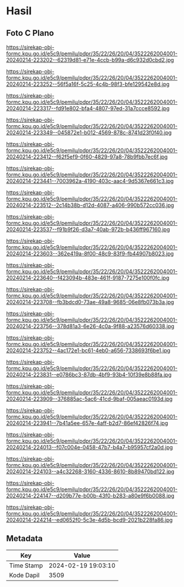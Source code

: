 # Hasil

## Foto C Plano

https://sirekap-obj-formc.kpu.go.id/e5c9/pemilu/pdpr/35/22/26/20/04/3522262004001-20240214-223202--62319d81-e71e-4ccb-b99a-d6c932d0cbd2.jpg

https://sirekap-obj-formc.kpu.go.id/e5c9/pemilu/pdpr/35/22/26/20/04/3522262004001-20240214-223252--56f5a16f-5c25-4c4b-98f3-bfe129542e8d.jpg

https://sirekap-obj-formc.kpu.go.id/e5c9/pemilu/pdpr/35/22/26/20/04/3522262004001-20240214-223317--fd91e802-bfa4-4807-97ed-31a7ccce8592.jpg

https://sirekap-obj-formc.kpu.go.id/e5c9/pemilu/pdpr/35/22/26/20/04/3522262004001-20240214-223349--045872e1-b012-4569-878c-8741d23f0f40.jpg

https://sirekap-obj-formc.kpu.go.id/e5c9/pemilu/pdpr/35/22/26/20/04/3522262004001-20240214-223412--f62f5ef9-0f60-4829-97a8-78b9fbb7ec6f.jpg

https://sirekap-obj-formc.kpu.go.id/e5c9/pemilu/pdpr/35/22/26/20/04/3522262004001-20240214-223441--7003962a-4190-403c-aac4-9d5367e661c3.jpg

https://sirekap-obj-formc.kpu.go.id/e5c9/pemilu/pdpr/35/22/26/20/04/3522262004001-20240214-223512--2c14b38b-d12d-4087-a406-990b572cc036.jpg

https://sirekap-obj-formc.kpu.go.id/e5c9/pemilu/pdpr/35/22/26/20/04/3522262004001-20240214-223537--f91b9f26-d3a7-40ab-972b-b436ff967160.jpg

https://sirekap-obj-formc.kpu.go.id/e5c9/pemilu/pdpr/35/22/26/20/04/3522262004001-20240214-223603--362e419a-8f00-48c9-83f9-fb44907b8023.jpg

https://sirekap-obj-formc.kpu.go.id/e5c9/pemilu/pdpr/35/22/26/20/04/3522262004001-20240214-223640--f423094b-483e-461f-9187-7275e100f0fc.jpg

https://sirekap-obj-formc.kpu.go.id/e5c9/pemilu/pdpr/35/22/26/20/04/3522262004001-20240214-223708--fb3bdcd0-73ae-49a8-9685-06e8fb073b3a.jpg

https://sirekap-obj-formc.kpu.go.id/e5c9/pemilu/pdpr/35/22/26/20/04/3522262004001-20240214-223756--378d81a3-6e26-4c0a-9f88-a23576d60338.jpg

https://sirekap-obj-formc.kpu.go.id/e5c9/pemilu/pdpr/35/22/26/20/04/3522262004001-20240214-223752--4ac172e1-bc61-4eb0-a656-7338693f6be1.jpg

https://sirekap-obj-formc.kpu.go.id/e5c9/pemilu/pdpr/35/22/26/20/04/3522262004001-20240214-223831--e0786bc3-87db-4bf9-93b4-10f39e8b88fa.jpg

https://sirekap-obj-formc.kpu.go.id/e5c9/pemilu/pdpr/35/22/26/20/04/3522262004001-20240214-223909--376885ac-5ac6-41cd-9baf-005aeac0193d.jpg

https://sirekap-obj-formc.kpu.go.id/e5c9/pemilu/pdpr/35/22/26/20/04/3522262004001-20240214-223941--7b41a5ee-657e-4aff-b2d7-86ef42826f74.jpg

https://sirekap-obj-formc.kpu.go.id/e5c9/pemilu/pdpr/35/22/26/20/04/3522262004001-20240214-224013--f07c004e-0458-47b7-b4a7-b95957cf2a0d.jpg

https://sirekap-obj-formc.kpu.go.id/e5c9/pemilu/pdpr/35/22/26/20/04/3522262004001-20240214-224103--a4c32268-3160-4336-8610-8b89470bd122.jpg

https://sirekap-obj-formc.kpu.go.id/e5c9/pemilu/pdpr/35/22/26/20/04/3522262004001-20240214-224147--d209b77e-b00b-43f0-b283-a80e9f6b0088.jpg

https://sirekap-obj-formc.kpu.go.id/e5c9/pemilu/pdpr/35/22/26/20/04/3522262004001-20240214-224214--ed0652f0-5c3e-4d5b-bcd9-2021b228fa86.jpg


## Metadata

| Key        | Value               |
| ---------- | ------------------- |
| Time Stamp | 2024-02-19 19:03:10 |
| Kode Dapil | 3509                |



